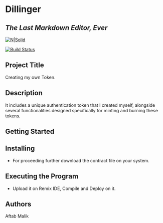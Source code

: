 # Dillinger
## _The Last Markdown Editor, Ever_

[![N|Solid](https://cldup.com/dTxpPi9lDf.thumb.png)](https://nodesource.com/products/nsolid)

[![Build Status](https://travis-ci.org/joemccann/dillinger.svg?branch=master)](https://travis-ci.org/joemccann/dillinger)
## **Project Title**
Creating my own Token.

## Description
It includes a unique authentication token that I created myself, alongside several functionalities designed specifically for minting and burning these tokens.



## **Getting Started**
## Installing 
- For proceeding further download the contract file on your system.
## Executing the Program
- Upload it on Remix IDE, Compile and Deploy on it.
## Authors
Aftab Malik